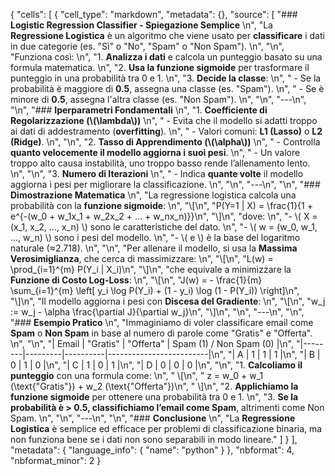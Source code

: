 {
 "cells": [
  {
   "cell_type": "markdown",
   "metadata": {},
   "source": [
    "### **Logistic Regression Classifier - Spiegazione Semplice**  \n",
    "La **Regressione Logistica** è un algoritmo che viene usato per **classificare** i dati in due categorie (es. \"Sì\" o \"No\", \"Spam\" o \"Non Spam\").  \n",
    "\n",
    "Funziona così:  \n",
    "1. **Analizza i dati** e calcola un punteggio basato su una formula matematica.  \n",
    "2. **Usa la funzione sigmoide** per trasformare il punteggio in una probabilità tra 0 e 1.  \n",
    "3. **Decide la classe**:  \n",
    "   - Se la probabilità è maggiore di **0.5**, assegna una classe (es. \"Spam\").  \n",
    "   - Se è minore di **0.5**, assegna l'altra classe (es. \"Non Spam\").  \n",
    "\n",
    "---\n",
    "\n",
    "### **Iperparametri Fondamentali**  \n",
    "1. **Coefficiente di Regolarizzazione (\\(\\lambda\\))**  \n",
    "   - Evita che il modello si adatti troppo ai dati di addestramento (**overfitting**).  \n",
    "   - Valori comuni: **L1 (Lasso)** o **L2 (Ridge)**.  \n",
    "\n",
    "2. **Tasso di Apprendimento (\\(\\alpha\\))**  \n",
    "   - Controlla **quanto velocemente il modello aggiorna i suoi pesi**.  \n",
    "   - Un valore troppo alto causa instabilità, uno troppo basso rende l’allenamento lento.  \n",
    "\n",
    "3. **Numero di Iterazioni**  \n",
    "   - Indica **quante volte** il modello aggiorna i pesi per migliorare la classificazione.  \n",
    "\n",
    "---\n",
    "\n",
    "### **Dimostrazione Matematica**  \n",
    "La regressione logistica calcola una probabilità con la **funzione sigmoide**:  \n",
    "\\[\n",
    "P(Y=1 | X) = \\frac{1}{1 + e^{-(w_0 + w_1x_1 + w_2x_2 + ... + w_nx_n)}}\n",
    "\\]\n",
    "dove:  \n",
    "- \\( X = (x_1, x_2, ..., x_n) \\) sono le caratteristiche del dato.  \n",
    "- \\( w = (w_0, w_1, ..., w_n) \\) sono i pesi del modello.  \n",
    "- \\( e \\) è la base del logaritmo naturale (≈2.718).  \n",
    "\n",
    "Per allenare il modello, si usa la **Massima Verosimiglianza**, che cerca di massimizzare:  \n",
    "\\[\n",
    "L(w) = \\prod_{i=1}^{m} P(Y_i | X_i)\n",
    "\\]\n",
    "che equivale a minimizzare la **Funzione di Costo Log-Loss**:  \n",
    "\\[\n",
    "J(w) = - \\frac{1}{m} \\sum_{i=1}^{m} \\left[ y_i \\log P(Y_i) + (1 - y_i) \\log (1 - P(Y_i)) \\right]\n",
    "\\]\n",
    "Il modello aggiorna i pesi con **Discesa del Gradiente**:  \n",
    "\\[\n",
    "w_j := w_j - \\alpha \\frac{\\partial J}{\\partial w_j}\n",
    "\\]\n",
    "\n",
    "---\n",
    "\n",
    "### **Esempio Pratico**  \n",
    "Immaginiamo di voler classificare email come **Spam** o **Non Spam** in base al numero di parole come \"Gratis\" e \"Offerta\".  \n",
    "\n",
    "| Email  | \"Gratis\" | \"Offerta\" | Spam (1) / Non Spam (0) |\n",
    "|--------|---------|----------|-------------------------|\n",
    "| A      | 1       | 1        | 1                       |\n",
    "| B      | 0       | 1        | 0                       |\n",
    "| C      | 1       | 0        | 1                       |\n",
    "| D      | 0       | 0        | 0                       |\n",
    "\n",
    "1. **Calcoliamo il punteggio** con una formula come:  \n",
    "   \\[\n",
    "   z = w_0 + w_1 (\\text{\"Gratis\"}) + w_2 (\\text{\"Offerta\"})\n",
    "   \\]\n",
    "2. **Applichiamo la funzione sigmoide** per ottenere una probabilità tra 0 e 1.  \n",
    "3. **Se la probabilità è > 0.5, classifichiamo l’email come Spam**, altrimenti come Non Spam.  \n",
    "\n",
    "---\n",
    "\n",
    "### **Conclusione**  \n",
    "La **Regressione Logistica** è semplice ed efficace per problemi di classificazione binaria, ma non funziona bene se i dati non sono separabili in modo lineare."
   ]
  }
 ],
 "metadata": {
  "language_info": {
   "name": "python"
  }
 },
 "nbformat": 4,
 "nbformat_minor": 2
}

